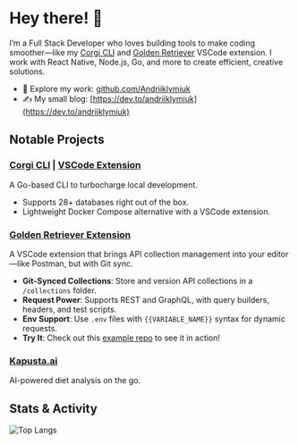 # Hey there! 👋

I’m a Full Stack Developer who loves building tools to make coding smoother—like my [Corgi CLI](#notable-projects) and [Golden Retriever](#notable-projects) VSCode extension. I work with React Native, Node.js, Go, and more to create efficient, creative solutions.

- 🐙 Explore my work: [github.com/Andriiklymiuk](https://github.com/Andriiklymiuk)
- ✍️ My small blog: [https://dev.to/andriiklymiuk](https://dev.to/andriiklymiuk)


## Notable Projects

### [Corgi CLI](https://github.com/Andriiklymiuk/corgi) | [VSCode Extension](https://marketplace.visualstudio.com/items?itemName=andriiklymiuk.corgi-checker)

A Go-based CLI to turbocharge local development.

- Supports 28+ databases right out of the box.
- Lightweight Docker Compose alternative with a VSCode extension.

### [Golden Retriever Extension](https://marketplace.visualstudio.com/items?itemName=andriiklymiuk.golden-retriever)

A VSCode extension that brings API collection management into your editor—like Postman, but with Git sync.

- **Git-Synced Collections**: Store and version API collections in a `/collections` folder.
- **Request Power**: Supports REST and GraphQL, with query builders, headers, and test scripts.
- **Env Support**: Use `.env` files with `{{VARIABLE_NAME}}` syntax for dynamic requests.
- **Try It**: Check out this [example repo](https://github.com/Andriiklymiuk/golden-example) to see it in action!

### [Kapusta.ai](https://www.kapusta.app)

AI-powered diet analysis on the go.

## Stats & Activity

![Top Langs](https://github-readme-stats.vercel.app/api/top-langs/?username=Andriiklymiuk&theme=tokyonight&layout=compact)
